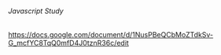 ###### Javascript Study
https://docs.google.com/document/d/1NusPBeQCbMoZTdkSv-G_mcfYC8TqQ0mfD4J0tznR36c/edit



